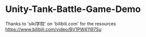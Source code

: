 # Unity-Tank-Battle-Game-Demo

Thanks to 'siki学院' on 'bilibili.com' for the resources
https://www.bilibili.com/video/BV1PW41197Su